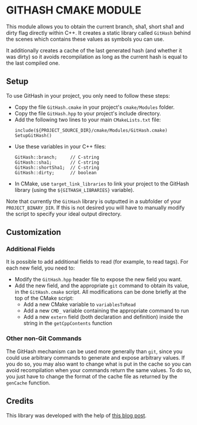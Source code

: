 GITHASH CMAKE MODULE
====================

This module allows you to obtain the current branch, sha1, short sha1 and dirty
flag directly within C++. It creates a static library called `GitHash` behind
the scenes which contains these values as symbols you can use.

It additionally creates a cache of the last generated hash (and whether it was
dirty) so it avoids recompilation as long as the current hash is equal to the
last compiled one.

Setup
-----

To use GitHash in your project, you only need to follow these steps:
- Copy the file `GitHash.cmake` in your project's `cmake/Modules` folder.
- Copy the file `GitHash.hpp` to your project's include directory.
- Add the following two lines to your main `CMakeLists.txt` file:
   ```
   include(${PROJECT_SOURCE_DIR}/cmake/Modules/GitHash.cmake)
   SetupGitHash()
   ```
- Use these variables in your C++ files:
   ```
   GitHash::branch;     // C-string
   GitHash::sha1;       // C-string
   GitHash::shortSha1;  // C-string
   GitHash::dirty;      // boolean
   ```
- In CMake, use `target_link_libraries` to link your project to the GitHash
  library (using the `${GITHASH_LIBRARIES}` variable).

Note that currently the `GitHash` library is outputted in a subfolder of your
`PROJECT_BINARY_DIR`. If this is not desired you will have to manually modify
the script to specify your ideal output directory.

Customization
-------------

### Additional Fields ###

It is possible to add additional fields to read (for example, to read tags). For
each new field, you need to:
- Modify the `GitHash.hpp` header file to expose the new field you want.
- Add the new field, and the appropriate `git` command to obtain its value, in
  the `GitHash.cmake` script. All modifications can be done briefly at the top
  of the CMake script:
  - Add a new CMake variable to `variablesToRead`
  - Add a new `CMD_` variable containing the appropriate command to run
  - Add a new `extern` field (both declaration and definition) inside the string
    in the `getCppContents` function

### Other non-Git Commands ###

The GitHash mechanism can be used more generally than `git`, since you could use
arbitrary commands to generate and expose arbitrary values. If you do so, you
may also want to change what is put in the cache so you can avoid recompilation
when your commands return the same values. To do so, you just have to change the
format of the cache file as returned by the `genCache` function.

Credits
-------

This library was developed with the help of [this blog
post](https://jonathanhamberg.com/post/cmake-embedding-git-hash/).

